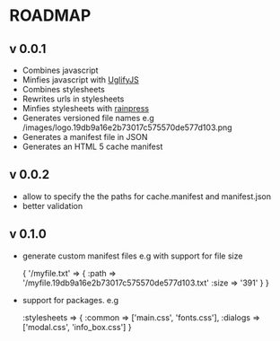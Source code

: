 # ROADMAP

## v 0.0.1

* Combines javascript
* Minfies javascript with [UglifyJS](https://github.com/mishoo/UglifyJS)
* Combines stylesheets
* Rewrites urls in stylesheets
* Minfies stylesheets with [rainpress](https://rubygems.org/gems/rainpress)
* Generates versioned file names e.g /images/logo.19db9a16e2b73017c575570de577d103.png
* Generates a manifest file in JSON
* Generates an HTML 5 cache manifest

## v 0.0.2

* allow to specify the the paths for cache.manifest and manifest.json
* better validation

## v 0.1.0 

* generate custom manifest files e.g with support for file size

    {
		'/myfile.txt' => {
							:path => '/myfile.19db9a16e2b73017c575570de577d103.txt'
							:size => '391'
						 }
	}

* support for packages. e.g

	:stylesheets => {
		:common => ['main.css', 'fonts.css'],
		:dialogs => ['modal.css', 'info_box.css']
	}